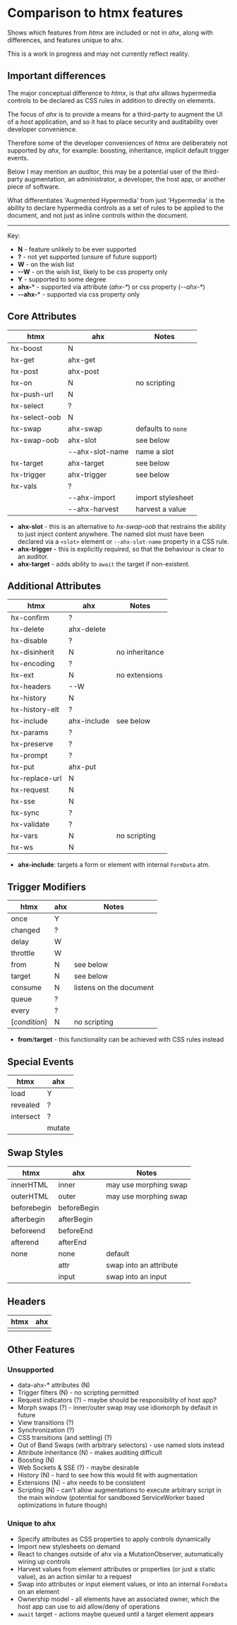 # Comparison to htmx features

Shows which features from _htmx_ are included or not in _ahx_, along with
differences, and features unique to ahx.

This is a work in progress and may not currently reflect reality.

## Important differences

The major conceptual difference to _htmx_, is that _ahx_ allows hypermedia
controls to be declared as CSS rules in addition to directly on elements.

The focus of _ahx_ is to provide a means for a third-party to augment the UI of
a _host_ application, and so it has to place security and auditability over
developer convenience.

Therefore some of the developer conveniences of _htmx_ are deliberately not
supported by _ahx_, for example: boosting, inheritance, implicit default trigger
events.

Below I may mention an _auditor_, this may be a potential user of the
third-party augmentation, an administrator, a developer, the host app, or
another piece of software.

What differentiates 'Augmented Hypermedia' from just 'Hypermedia' is the ability
to declare hypermedia controls as a set of rules to be applied to the document,
and not just as inline controls within the document.

---

Key:

- **N** - feature unlikely to be ever supported
- **?** - not yet supported (unsure of future support)
- **W** - on the wish list
- **--W** - on the wish list, likely to be css property only
- **Y** - supported to some degree
- **ahx-*** - supported via attribute (_ahx-*_) or css property (_--ahx-*_)
- **--ahx-*** - supported via css property only

## Core Attributes

| htmx          | ahx             | Notes              |
| ------------- | --------------- | ------------------ |
| hx-boost      | N               |                    |
| hx-get        | ahx-get         |                    |
| hx-post       | ahx-post        |                    |
| hx-on         | N               | no scripting       |
| hx-push-url   | N               |                    |
| hx-select     | ?               |                    |
| hx-select-oob | N               |                    |
| hx-swap       | ahx-swap        | defaults to `none` |
| hx-swap-oob   | ahx-slot        | see below          |
|               | --ahx-slot-name | name a slot        |
| hx-target     | ahx-target      | see below          |
| hx-trigger    | ahx-trigger     | see below          |
| hx-vals       | ?               |                    |
|               | --ahx-import    | import stylesheet  |
|               | --ahx-harvest   | harvest a value    |

- **ahx-slot** - this is an alternative to _hx-swap-oob_ that restrains the
  ability to just inject content anywhere. The named slot must have been
  declared via a `<slot>` element or `--ahx-slot-name` property in a CSS rule.
- **ahx-trigger** - this is explicitly required, so that the behaviour is clear
  to an auditor.
- **ahx-target** - adds ability to `await` the target if non-existent.

## Additional Attributes

| htmx           | ahx         | Notes          |
| -------------- | ----------- | -------------- |
| hx-confirm     | ?           |                |
| hx-delete      | ahx-delete  |                |
| hx-disable     | ?           |                |
| hx-disinherit  | N           | no inheritance |
| hx-encoding    | ?           |                |
| hx-ext         | N           | no extensions  |
| hx-headers     | --W         |                |
| hx-history     | N           |                |
| hx-history-elt | ?           |                |
| hx-include     | ahx-include | see below      |
| hx-params      | ?           |                |
| hx-preserve    | ?           |                |
| hx-prompt      | ?           |                |
| hx-put         | ahx-put     |                |
| hx-replace-url | N           |                |
| hx-request     | N           |                |
| hx-sse         | N           |                |
| hx-sync        | ?           |                |
| hx-validate    | ?           |                |
| hx-vars        | N           | no scripting   |
| hx-ws          | N           |                |

- **ahx-include**: targets a form or element with internal `FormData` atm.

## Trigger Modifiers

| htmx          | ahx | Notes                   |
| ------------- | --- | ----------------------- |
| once          | Y   |                         |
| changed       | ?   |                         |
| delay         | W   |                         |
| throttle      | W   |                         |
| from          | N   | see below               |
| target        | N   | see below               |
| consume       | N   | listens on the document |
| queue         | ?   |                         |
| every         | ?   |                         |
| [_condition_] | N   | no scripting            |

- **from**/**target** - this functionality can be achieved with CSS rules
  instead

## Special Events

| htmx      | ahx    |
| --------- | ------ |
| load      | Y      |
| revealed  | ?      |
| intersect | ?      |
|           | mutate |

## Swap Styles

| htmx        | ahx            | Notes                  |
| ----------- | -------------- | ---------------------- |
| innerHTML   | inner          | may use morphing swap  |
| outerHTML   | outer          | may use morphing swap  |
| beforebegin | beforeBegin    |                        |
| afterbegin  | afterBegin     |                        |
| beforeend   | beforeEnd      |                        |
| afterend    | afterEnd       |                        |
| none        | none           | default                |
|             | attr _<name>_  | swap into an attribute |
|             | input _<name>_ | swap into an input     |

## Headers

| htmx | ahx |
| ---- | --- |
|      |     |

## Other Features

### Unsupported

- data-ahx-* attributes (N)
- Trigger filters (N) - no scripting permitted
- Request indicators (?) - maybe should be responsibility of host app?
- Morph swaps (?) - inner/outer swap may use idiomorph by default in future
- View transitions (?)
- Synchronization (?)
- CSS transitions (and settling) (?)
- Out of Band Swaps (with arbitrary selectors) - use named slots instead
- Attribute inheritance (N) - makes auditing difficult
- Boosting (N)
- Web Sockets & SSE (?) - maybe desirable
- History (N) - hard to see how this would fit with augmentation
- Extensions (N) - ahx needs to be consistent
- Scripting (N) - can't allow augmentations to execute arbitrary script in the
  main window (potential for sandboxed ServiceWorker based optimizations in
  future though)

### Unique to ahx

- Specify attributes as CSS properties to apply controls dynamically
- Import new stylesheets on demand
- React to changes outside of ahx via a MutationObserver, automatically wiring
  up controls
- Harvest values from element attributes or properties (or just a static value),
  as an action similar to a request
- Swap into attributes or input element values, or into an internal `FormData`
  on an element
- Ownership model - all elements have an associated owner, which the host app
  can use to aid allow/deny of operations
- `await` target - actions maybe queued until a target element appears
